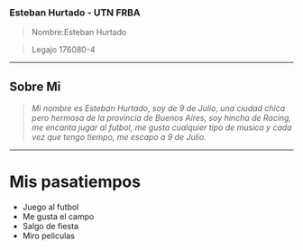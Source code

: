 ### Esteban Hurtado - UTN FRBA 

>Nombre:Esteban Hurtado 

>Legajo 176080-4

---
Sobre Mi
---
>*Mi nombre es Esteban Hurtado, soy de 9 de Julio, una ciudad chica pero hermosa de la provincia de Buenos Aires, soy hincha de Racing, me encanta jugar al futbol, 
me gusta cualquier tipo de musica y cada vez que tengo tiempo, me escapo a 9 de Julio.*
---

# Mis pasatiempos

- Juego al futbol
- Me gusta el campo
- Salgo de fiesta
- Miro peliculas
